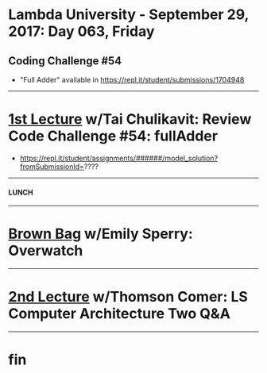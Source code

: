 # Lambda University - September 29, 2017: Day 063, Friday
## Coding Challenge #54
- "Full Adder" available in https://repl.it/student/submissions/1704948
***
# [1st Lecture](VIDEO_RECORDED_NOT_POSTED) w/Tai Chulikavit: Review Code Challenge #54: fullAdder
- https://repl.it/student/assignments/######/model_solution?fromSubmissionId=????

***
#### LUNCH
***
# [Brown Bag](VIDEO_RECORDED_NOT_POSTED) w/Emily Sperry: Overwatch
***
# [2nd Lecture](VIDEO_RECORDED_NOT_POSTED) w/Thomson Comer: LS Computer Architecture Two Q&A
***
# fin
